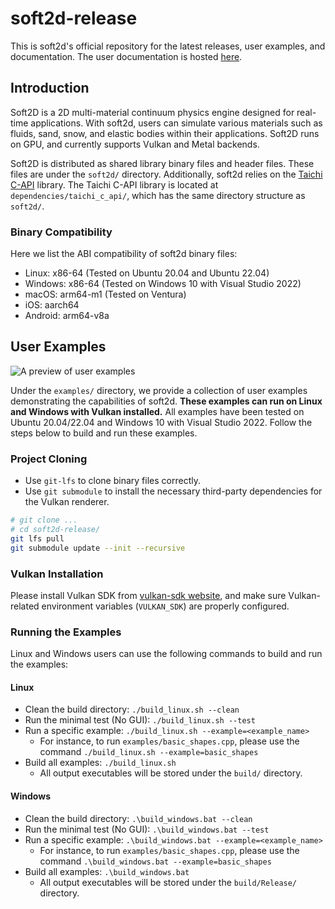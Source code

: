 # soft2d-release
This is soft2d's official repository for the latest releases, user examples, and documentation. The user documentation is hosted [here](https://docs.soft2d.tech/).

## Introduction
Soft2D is a 2D multi-material continuum physics engine designed for real-time applications. With soft2d, users can simulate various materials such as fluids, sand, snow, and elastic bodies within their applications. Soft2D runs on GPU, and currently supports Vulkan and Metal backends.

Soft2D is distributed as shared library binary files and header files. These files are under the `soft2d/` directory. Additionally, soft2d relies on the [Taichi C-API](https://docs.taichi-lang.org/docs/taichi_core) library. The Taichi C-API library is located at `dependencies/taichi_c_api/`, which has the same directory structure as `soft2d/`.

### Binary Compatibility
Here we list the ABI compatibility of soft2d binary files:
* Linux: x86-64 (Tested on Ubuntu 20.04 and Ubuntu 22.04)
* Windows: x86-64 (Tested on Windows 10 with Visual Studio 2022)
* macOS: arm64-m1 (Tested on Ventura)
* iOS: aarch64
* Android: arm64-v8a

## User Examples
 ![A preview of user examples](./images/examples.png)

Under the `examples/` directory, we provide a collection of user examples demonstrating the capabilities of soft2d. **These examples can run on Linux and Windows with Vulkan installed.** All examples have been tested on Ubuntu 20.04/22.04 and Windows 10 with Visual Studio 2022. Follow the steps below to build and run these examples.

### Project Cloning
* Use `git-lfs` to clone binary files correctly.
* Use `git submodule` to install the necessary third-party dependencies for the Vulkan renderer.

``` bash
# git clone ...
# cd soft2d-release/
git lfs pull
git submodule update --init --recursive
```
### Vulkan Installation
Please install Vulkan SDK from [vulkan-sdk website](https://www.lunarg.com/vulkan-sdk/), and make sure Vulkan-related environment variables (`VULKAN_SDK`) are properly configured.

### Running the Examples

Linux and Windows users can use the following commands to build and run the examples:

#### Linux

* Clean the build directory: `./build_linux.sh --clean`
* Run the minimal test (No GUI): `./build_linux.sh --test`
* Run a specific example: `./build_linux.sh --example=<example_name>`
    * For instance, to run `examples/basic_shapes.cpp`, please use the command `./build_linux.sh --example=basic_shapes`
* Build all examples: `./build_linux.sh`
    * All output executables will be stored under the `build/` directory.

#### Windows
* Clean the build directory: `.\build_windows.bat --clean`
* Run the minimal test (No GUI): `.\build_windows.bat --test`
* Run a specific example: `.\build_windows.bat --example=<example_name>`
    * For instance, to run `examples/basic_shapes.cpp`, please use the command `.\build_windows.bat --example=basic_shapes`
* Build all examples: `.\build_windows.bat`
    * All output executables will be stored under the `build/Release/` directory.

